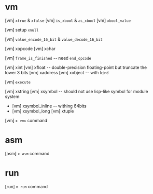 # vm

[vm] `xtrue` & `xfalse`
[vm] `is_xbool` & `as_xbool`
[vm] `xbool_value`

[vm] setup `xnull`

[vm] `value_encode_16_bit` & `value_decode_16_bit`

[vm] xopcode
[vm] xchar

[vm] `frame_is_finished` -- need `end_opcode`

[vm] xint
[vm] xfloat -- double-precision floating-point but truncate the lower 3 bits
[vm] xaddress
[vm] xobject -- with `kind`

[vm] `execute`

[vm] xstring
[vm] xsymbol -- should not use lisp-like symbol for module system
- [vm] xsymbol_inline -- withing 64bits
- [vm] xsymbol_long
[vm] xtuple

[vm] `x emu` command

# asm

[asm] `x asm` command

# run

[run] `x run` command

